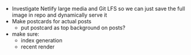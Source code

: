 - Investigate Netlify large media and Git LFS so we can just save the full image in repo and dynamically serve it
- Make postcards for actual posts
  - put postcard as top background on posts?
- make sure:
  - index generation
  - recent render